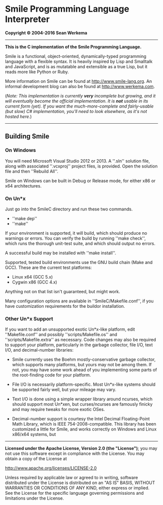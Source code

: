 # Smile Programming Language Interpreter

**Copyright &copy; 2004-2016 Sean Werkema**

<hr />

**This is the C implementation of the Smile Programming Language.**

Smile is a functional, object-oriented, dynamically-typed programming
language with a flexible syntax.  It is heavily inspired by Lisp and
Smalltalk and JavaScript, and is as mutatable and extensible as a true
Lisp, but it reads more like Python or Ruby.

More information on Smile can be found at http://www.smile-lang.org.  An
informal development blog can also be found at http://www.werkema.com.

(_Note: This implementation is currently **very** incomplete but growing,
and it will eventually become the official implementation.  It is **not**
usable in its current form (yet).  If you want the much-more-complete and
fairly-usable (but slow) C# implementation, you'll need to look elsewhere,
as it's not hosted here._)

<hr />

## Building Smile

### On Windows

You will need Microsoft Visual Studio 2012 or 2013.  A ''.sln'' solution
file, along with associated ''.vcxproj'' project files, is provided.  Open
the solution file and then ''Rebuild All''.

Smile on Windows can be built in Debug or Release mode, for either x86 or
x64 architectures.

### On Un*x

Just go into the SmileC directory and run these two commands.
  - ''make dep''
  - ''make''

If your environment is supported, it will build, which should produce
no warnings or errors.  You can verify the build by running ''make check'',
which runs the thorough unit-test suite, and which should output no errors.

A successful build may be installed with ''make install''.

Supported, tested build environments use the GNU build chain
(Make and GCC).  These are the current test platforms:

  - Linux x64 (GCC 5.x)
  - Cygwin x86 (GCC 4.x)

Anything not on that list isn't guaranteed, but might work.

Many configuration options are available in ''SmileC/Makefile.conf'',
if you have customization requirements for the buildor installation.

### Other Un*x Support

If you want to add an unsupported exotic Un*x-like platform,
edit ''Makefile.conf'' and possibly ''scripts/Makefile.os'' and
''scripts/Makefile.extra'' as necessary.  Code changes may also be
required to support your platform, particularly in the garbage
collector, file I/O, text I/O, and decimal-number libraries:

  - Smile currently uses the Boehm mostly-conservative garbage collector, which supports many platforms, but yours may not be among them.  If not, you may have some work ahead of you implementing some parts of the root-finding code for your platform.

  - File I/O is necessarily platform-specific.  Most Un*x-like systems should be supported fairly well, but your mileage may vary.

  - Text I/O is done using a simple wrapper library around ncurses, which should support most Un*xen, but curses/ncurses are famously finicky and may require tweaks for more exotic OSes.

  - Decimal-number support is courtesy the Intel Decimal Floating-Point Math Library, which is IEEE 754-2008-compatible.  This library has been customized a little for Smile, and works correctly on Windows and Linux x86/x64 systems, but 

<hr />

**Licensed under the Apache License, Version 2.0 (the "License")**;
you may not use this software except in compliance with the License.
You may obtain a copy of the License at

http://www.apache.org/licenses/LICENSE-2.0

Unless required by applicable law or agreed to in writing, software
distributed under the License is distributed on an "AS IS" BASIS,
WITHOUT WARRANTIES OR CONDITIONS OF ANY KIND, either express or implied.
See the License for the specific language governing permissions and
limitations under the License.
